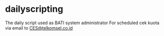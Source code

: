 # dailyscripting
The daily script used as BATI system administrator
For scheduled cek kuota via email to CES@telkomsel.co.id
